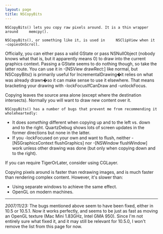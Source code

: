 ```yaml
---
layout: page
title: NSCopyBits
---
```




    NSCopyBits() lets you copy raw pixels around. It is a thin wrapper around     memcpy().

    NSCopyBits(), or something like it, is used in     NSClipView when it     -copiesOnScroll.

Officially, you can either pass a valid GState or pass     NSNullObject (nobody knows what that is, but it apparently means     0) to draw into the current graphics context. Passing a GState seems to do nothing though, so take the latter route. You can use it in     -[NSView drawRect:] like normal, but     NSCopyBits() is primarily useful for IncrementalDrawing�it relies on what was already drawn�so it can make sense to use it elsewhere. That means bracketing your drawing with     -lockFocusIfCanDraw and     -unlockFocus.

Copying leaves the source area alone (except where the destination intersects). Normally you will want to draw new content over it.

    NSCopyBits() has a number of bugs that prevent me from recommending it wholeheartedly:

* It does *something* different when copying up and to the left vs. down and to the right. QuartzDebug shows lots of screen updates in the former directions but none in the latter.
* If you     -lockFocused on your own and want to flush, neither     -[NSGraphicsContext flushGraphics] nor     -[NSWindow flushWindow] work unless other drawing was done (but only when copying down and to the right).

If you can require TigerOrLater, consider using     CGLayer.

Copying pixels around is faster than redrawing images, and is much faster than rendering complex content. However, it's slower than:

* Using separate windows to achieve the same effect.
* OpenGL on modern machines.


----
*2007/11/23:* The bugs mentioned above seem to have been fixed, either in 10.5 or 10.5.1. Now it works perfectly, and seems to be just as fast as moving an OpenGL texture (Mac Mini 1.83GHz, Intel GMA 950). Since I'm not entirely sure what fixed it, and it may still be relevant for 10.5.0, I won't remove the list from this page for now.

